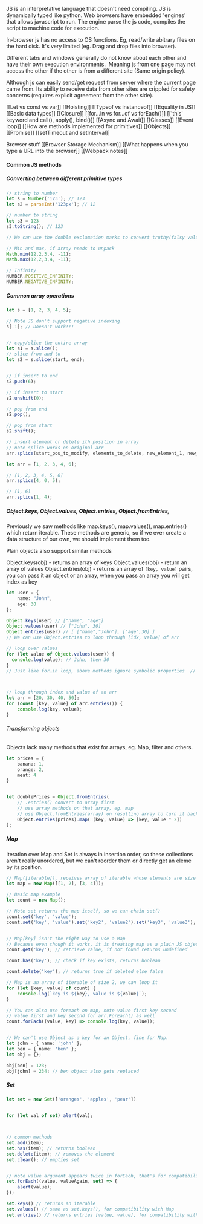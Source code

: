 JS is an interpretative language that doesn't need compiling. JS is dynamically typed like python. Web browsers have embedded 'engines' that allows javascript to run. The engine parse the js code, compiles the script to machine code for execution.

In-browser js has no access to OS functions. Eg, read/write abitrary files on the hard disk. It's very limited (eg. Drag and drop files into browser).

Different tabs and windows generally do not know about each other and have their own execution environments.  Meaning js from one page may not access the other if the other is from a different site (Same origin policy).

Although js can easily send/get request from server where the current page came from. Its ability to receive data from other sites are crippled for safety concerns (requires explicit agreement from the other side).


[[Let vs const vs var]]
[[Hoisting]]
[[Typeof vs instanceof]]
[[Equality in JS]]
[[Basic data types]]
[[Closure]]
[[for...in vs for...of vs forEach()]]
[['this' keyword and call(), apply(), bind()]]
[[Async and Await]]
[[Classes]]
[[Event loop]]
[[How are methods implemented for primitives]]
[[Objects]]
[[Promise]]
[[setTimeout and setInterval]]



Browser stuff
[[Browser Storage Mechanism]]
[[What happens when you type a URL into the browser]]
[[Webpack notes]]


#### Common JS methods
##### Converting between different primitive types
```ts
// string to number
let s = Number('123'); // 123
let s2 = parseInt('123px'); // 12

// number to string
let s3 = 123
s3.toString(); // 123

// We can use the double exclamation marks to convert truthy/falsy values to booleans

// Min and max, if array needs to unpack
Math.min(12,2,3,4, -11);
Math.max(12,2,3,4, -11);

// Infinity
NUMBER.POSITIVE_INFINITY;
NUMBER.NEGATIVE_INFINITY;
```

##### Common array operations
```ts
let s = [1, 2, 3, 4, 5];

// Note JS don't support negative indexing
s[-1]; // Doesn't work!!!


// copy/slice the entire array
let s1 = s.slice();
// slice from and to
let s2 = s.slice(start, end);


// if insert to end
s2.push(6);

// if insert to start
s2.unshift(0);

// pop from end
s2.pop();

// pop from start
s2.shift();

// insert element or delete ith position in array
// note splice works on original arr
arr.splice(start_pos_to_modify, elements_to_delete, new_element_1, new_element_2...);

let arr = [1, 2, 3, 4, 6];

// [1, 2, 3, 4, 5, 6]
arr.splice(4, 0, 5);

// [1, 6]
arr.splice(1, 4);
```


##### Object.keys, Object.values, Object.entries, Object.fromEntries,

Previously we saw methods like map.keys(), map.values(), map.entries() which return iterable. These methods are generic, so if we ever create a data structure of our own, we should implement them too.


Plain objects also support similar methods

Object.keys(obj) - returns an array of keys
Object.values(obj) - return an array of values
Object.entries(obj) - returns an array of `[key, value]` pairs, you can pass it an object or an array, when you pass an array you will get index as key

```ts
let user = {
    name: "John",
    age: 30
};

Object.keys(user) // ["name", "age"]
Object.values(user) // ["John", 30]
Object.entries(user) // [ ["name","John"], ["age",30] ]
// We can use Object.entries to loop through [idx, value] of arr

// loop over values  
for (let value of Object.values(user)) {  
  console.log(value); // John, then 30  
}
// Just like for…in loop, above methods ignore symbolic properties  // (properties that use Symbol(..) as keys)



// loop through index and value of an arr
let arr = [20, 30, 40, 50];
for (const [key, value] of arr.entries()) {
	console.log(key, value);
}
```


###### Transforming objects
Objects lack many methods that exist for arrays, eg. Map, filter and others.
```ts
let prices = {
    banana: 1,
    orange: 2,
    meat: 4
}


let doublePrices = Object.fromEntries(
    // .entries() convert to array first
    // use array methods on that array, eg. map
    // use Object.fromEntries(array) on resulting array to turn it back to object
    Object.entries(prices).map( (key, value) => [key, value * 2])
);

```

##### Map

Iteration over Map and Set is always in insertion order, so these collections aren't really unordered, but we can't reorder them or directly get an eleme by its position.

```ts
// Map([iterable]), receives array of iterable whose elements are size 2
let map = new Map([[1, 2], [3, 4]]);

// Basic map example
let count = new Map();

// Note set returns the map itself, so we can chain set()
count.set('key', 'value');
count.set('key', 'value').set('key2', 'value2').set('key3', 'value3');


// Map[key] isn't the right way to use a Map
// Because even though it works, it is treating map as a plain JS object, // so it implies all corresponding limitations (eg. only string/symbol keys)
count.get('key'); // retrieve value, if not found returns undefined

count.has('key'); // check if key exists, returns boolean

count.delete('key'); // returns true if deleted else false

// Map is an array of iterable of size 2, we can loop it
for (let [key, value] of count) {
	console.log(`key is ${key}, value is ${value}`);
}

// You can also use foreach on map, note value first key second
// value first and key second for arr.ForEach() as well
count.forEach((value, key) => console.log(key, value));


// We can't use Object as a key for an Object, fine for Map.
let john = { name: 'john' };
let ben = { name: 'ben' };
let obj = {};

obj[ben] = 123;
obj[john] = 234; // ben object also gets replaced
```



##### Set
```ts
let set = new Set(['oranges', 'apples', 'pear'])


for (let val of set) alert(val);



// common methods
set.add(item);
set.has(item); // returns boolean
set.delete(item); // removes the element
set.clear(); // empties set


// note value argument appears twice in forEach, that's for compatibility with Map
set.forEach((value, valueAgain, set) => {
    alert(value);
});

set.keys() // returns an iterable
set.values() // same as set.keys(), for compatibility with Map
set.entries() // returns entries [value, value], for compatibility with Map

```